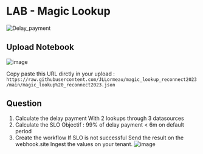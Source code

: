 # LAB - Magic Lookup
![Delay_payment](https://github.com/JLLormeau/reconnect2023/blob/main/delay_payment.png?raw=true)

## Upload Notebook

![image](https://github.com/JLLormeau/magic_lookup_reconnect2023/assets/40337213/bd703ab3-f146-47ce-a5df-b1a9e0e58cd0)

Copy paste this URL dirctly in your upload : `https://raw.githubusercontent.com/JLLormeau/magic_lookup_reconnect2023/main/magic_lookup%20_reconnect2023.json`


## Question
1) Calculate the delay payment
With 2 lookups through 3 datasources 
2) Calculate the SLO 
Objectif : 99% of delay payment < 6m on default period
3) Create the workflow
If SLO is not successful
Send the result on the webhook.site
Ingest the values on your tenant.
![image](https://github.com/JLLormeau/magic_lookup_reconnect2023/assets/40337213/97715d42-c287-4cf5-9360-b20a9a14cdd9)

